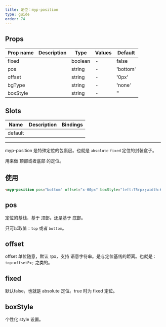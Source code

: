 ```yaml
---
title: 定位：myp-position
type: guide
order: 74
---
```


## Props

| Prop name | Description | Type    | Values | Default  |
| --------- | ----------- | ------- | ------ | -------- |
| fixed     |             | boolean | -      | false    |
| pos       |             | string  | -      | 'bottom' |
| offset    |             | string  | -      | '0px'    |
| bgType    |             | string  | -      | 'none'   |
| boxStyle  |             | string  | -      | ''       |

## Slots

| Name    | Description | Bindings |
| ------- | ----------- | -------- |
| default |             |          |

---

myp-position 是特殊定位的包裹层。也就是 `absolute` `fixed` 定位的封装盒子。

用来做 顶部或者底部 的定位。

## 使用

```html
<myp-position pos="bottom" offset="x-60px" boxStyle="left:75rpx;width:600rpx;"></myp-position>
```

## pos

定位的基线，基于 顶部，还是基于 底部。

只可以取值：`top` 或者 `bottom`。

## offset

offset 单位随意，默认 rpx，支持 语意字符串。是与定位基线的距离。也就是：`top:offsetPx;` 之类的。

## fixed

默认false，也就是 absolute 定位。true 时为 fixed 定位。

## boxStyle

个性化 style 设置。
